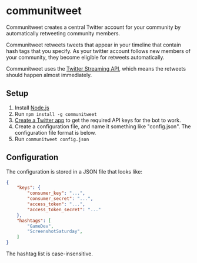 # communitweet

Communitweet creates a central Twitter account for your community by automatically retweeting community members.

Communitweet retweets tweets that appear in your timeline that contain hash tags that you specify. 
As your twitter account follows new members of your community, they become eligible for retweets automatically.

Communitweet uses the [Twitter Streaming API](https://dev.twitter.com/docs/api/streaming), which means the retweets should happen almost immediately.

## Setup

1. Install [Node.js](http://nodejs.org/)
2. Run `npm install -g communitweet`
3. [Create a Twitter app](https://apps.twitter.com/) to get the required API keys for the bot to work.
4. Create a configuration file, and name it something like "config.json". The configuration file format is below.
5. Run `communitweet config.json`

## Configuration

The configuration is stored in a JSON file that looks like:

```json
{
	"keys": {
		"consumer_key": "...",
		"consumer_secret": "...",
		"access_token": "...",
		"access_token_secret": "..."
	},
	"hashtags": [
		"GameDev",
		"ScreenshotSaturday",
	]
}
```
The hashtag list is case-insensitive.
